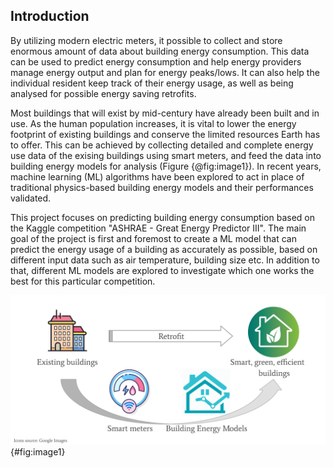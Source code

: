 ## Introduction

By utilizing modern electric meters, it possible to collect and store enormous amount of data about building energy consumption. This data can be used to predict
energy consumption and help energy providers manage energy output and plan for energy peaks/lows. It can also help the individual resident keep track
of their energy usage, as well as being analysed for possible energy saving retrofits.

Most buildings that will exist by mid-century have already been built and in use. As the human population increases, it is vital to lower the energy footprint of existing buildings and conserve the limited resources Earth has to offer. This can be achieved by collecting detailed and complete energy use data of the exising buildings using smart meters, and feed the data into building energy models for analysis (Figure {@fig:image1}). In recent years, machine learning (ML) algorithms have been explored to act in place of traditional physics-based building energy models and their performances validated.

This project focuses on predicting building energy consumption based on the Kaggle competition "ASHRAE - Great Energy Predictor III". The main goal of the project is first and foremost to create a ML model that can predict the energy usage of a building as accurately as possible, based on different input data such as air temperature, building size etc. In addition to that, different ML models are explored to investigate which one works the best for this particular competition.

![Building retrofit flowchart.](images/intro-flowchart.png){#fig:image1}

